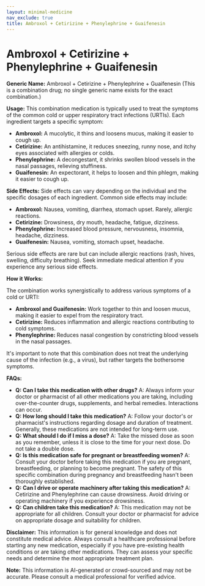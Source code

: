 ```yaml
---
layout: minimal-medicine
nav_exclude: true
title: Ambroxol + Cetirizine + Phenylephrine + Guaifenesin
---
```


# Ambroxol + Cetirizine + Phenylephrine + Guaifenesin

**Generic Name:**  Ambroxol + Cetirizine + Phenylephrine + Guaifenesin (This is a combination drug; no single generic name exists for the exact combination.)

**Usage:** This combination medication is typically used to treat the symptoms of the common cold or upper respiratory tract infections (URTIs).  Each ingredient targets a specific symptom:

* **Ambroxol:** A mucolytic, it thins and loosens mucus, making it easier to cough up.
* **Cetirizine:** An antihistamine, it reduces sneezing, runny nose, and itchy eyes associated with allergies or colds.
* **Phenylephrine:** A decongestant, it shrinks swollen blood vessels in the nasal passages, relieving stuffiness.
* **Guaifenesin:** An expectorant, it helps to loosen and thin phlegm, making it easier to cough up.


**Side Effects:** Side effects can vary depending on the individual and the specific dosages of each ingredient.  Common side effects may include:

* **Ambroxol:** Nausea, vomiting, diarrhea, stomach upset.  Rarely, allergic reactions.
* **Cetirizine:** Drowsiness, dry mouth, headache, fatigue, dizziness.
* **Phenylephrine:** Increased blood pressure, nervousness, insomnia, headache, dizziness.
* **Guaifenesin:** Nausea, vomiting, stomach upset, headache.

Serious side effects are rare but can include allergic reactions (rash, hives, swelling, difficulty breathing).  Seek immediate medical attention if you experience any serious side effects.


**How it Works:**

The combination works synergistically to address various symptoms of a cold or URTI:

* **Ambroxol and Guaifenesin:** Work together to thin and loosen mucus, making it easier to expel from the respiratory tract.
* **Cetirizine:**  Reduces inflammation and allergic reactions contributing to cold symptoms.
* **Phenylephrine:** Reduces nasal congestion by constricting blood vessels in the nasal passages.

It's important to note that this combination does not treat the underlying cause of the infection (e.g., a virus), but rather targets the bothersome symptoms.


**FAQs:**

* **Q: Can I take this medication with other drugs?** A:  Always inform your doctor or pharmacist of all other medications you are taking, including over-the-counter drugs, supplements, and herbal remedies.  Interactions can occur.
* **Q: How long should I take this medication?** A: Follow your doctor's or pharmacist's instructions regarding dosage and duration of treatment.  Generally, these medications are not intended for long-term use.
* **Q: What should I do if I miss a dose?** A:  Take the missed dose as soon as you remember, unless it is close to the time for your next dose. Do not take a double dose.
* **Q: Is this medication safe for pregnant or breastfeeding women?** A: Consult your doctor before taking this medication if you are pregnant, breastfeeding, or planning to become pregnant.  The safety of this specific combination during pregnancy and breastfeeding hasn't been thoroughly established.
* **Q: Can I drive or operate machinery after taking this medication?** A:  Cetirizine and Phenylephrine can cause drowsiness. Avoid driving or operating machinery if you experience drowsiness.
* **Q: Can children take this medication?** A:  This medication may not be appropriate for all children. Consult your doctor or pharmacist for advice on appropriate dosage and suitability for children.

**Disclaimer:** This information is for general knowledge and does not constitute medical advice. Always consult a healthcare professional before starting any new medication, especially if you have pre-existing health conditions or are taking other medications.  They can assess your specific needs and determine the most appropriate treatment plan.


**Note:** This information is AI-generated or crowd-sourced and may not be accurate. Please consult a medical professional for verified advice.